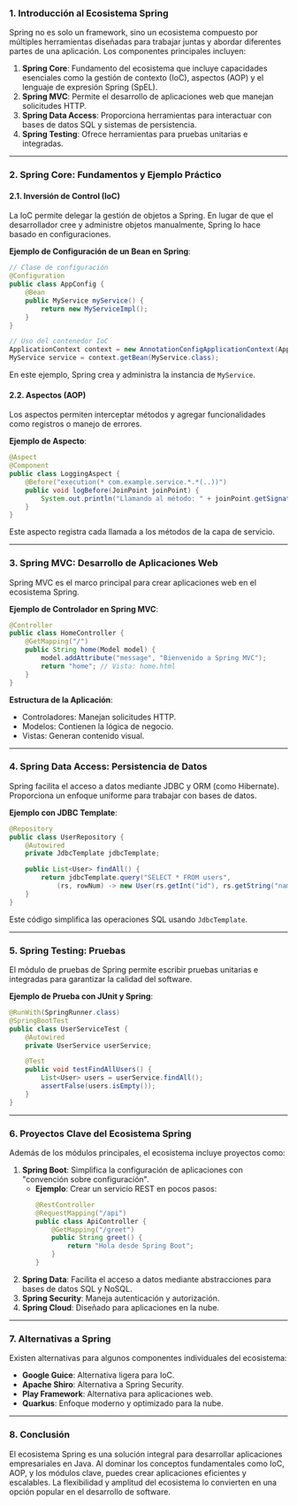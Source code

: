 ### **1. Introducción al Ecosistema Spring**
Spring no es solo un framework, sino un ecosistema compuesto por múltiples herramientas diseñadas para trabajar juntas y abordar diferentes partes de una aplicación. Los componentes principales incluyen:

1. **Spring Core**: Fundamento del ecosistema que incluye capacidades esenciales como la gestión de contexto (IoC), aspectos (AOP) y el lenguaje de expresión Spring (SpEL).
2. **Spring MVC**: Permite el desarrollo de aplicaciones web que manejan solicitudes HTTP.
3. **Spring Data Access**: Proporciona herramientas para interactuar con bases de datos SQL y sistemas de persistencia.
4. **Spring Testing**: Ofrece herramientas para pruebas unitarias e integradas.

---

### **2. Spring Core: Fundamentos y Ejemplo Práctico**
#### **2.1. Inversión de Control (IoC)**
La IoC permite delegar la gestión de objetos a Spring. En lugar de que el desarrollador cree y administre objetos manualmente, Spring lo hace basado en configuraciones.

**Ejemplo de Configuración de un Bean en Spring**:
```java
// Clase de configuración
@Configuration
public class AppConfig {
    @Bean
    public MyService myService() {
        return new MyServiceImpl();
    }
}

// Uso del contenedor IoC
ApplicationContext context = new AnnotationConfigApplicationContext(AppConfig.class);
MyService service = context.getBean(MyService.class);
```
En este ejemplo, Spring crea y administra la instancia de `MyService`.

#### **2.2. Aspectos (AOP)**
Los aspectos permiten interceptar métodos y agregar funcionalidades como registros o manejo de errores.

**Ejemplo de Aspecto**:
```java
@Aspect
@Component
public class LoggingAspect {
    @Before("execution(* com.example.service.*.*(..))")
    public void logBefore(JoinPoint joinPoint) {
        System.out.println("Llamando al método: " + joinPoint.getSignature().getName());
    }
}
```
Este aspecto registra cada llamada a los métodos de la capa de servicio.

---

### **3. Spring MVC: Desarrollo de Aplicaciones Web**
Spring MVC es el marco principal para crear aplicaciones web en el ecosistema Spring.

**Ejemplo de Controlador en Spring MVC**:
```java
@Controller
public class HomeController {
    @GetMapping("/")
    public String home(Model model) {
        model.addAttribute("message", "Bienvenido a Spring MVC");
        return "home"; // Vista: home.html
    }
}
```

**Estructura de la Aplicación**:
- Controladores: Manejan solicitudes HTTP.
- Modelos: Contienen la lógica de negocio.
- Vistas: Generan contenido visual.

---

### **4. Spring Data Access: Persistencia de Datos**
Spring facilita el acceso a datos mediante JDBC y ORM (como Hibernate). Proporciona un enfoque uniforme para trabajar con bases de datos.

**Ejemplo con JDBC Template**:
```java
@Repository
public class UserRepository {
    @Autowired
    private JdbcTemplate jdbcTemplate;

    public List<User> findAll() {
        return jdbcTemplate.query("SELECT * FROM users", 
            (rs, rowNum) -> new User(rs.getInt("id"), rs.getString("name")));
    }
}
```

Este código simplifica las operaciones SQL usando `JdbcTemplate`.

---

### **5. Spring Testing: Pruebas**
El módulo de pruebas de Spring permite escribir pruebas unitarias e integradas para garantizar la calidad del software.

**Ejemplo de Prueba con JUnit y Spring**:
```java
@RunWith(SpringRunner.class)
@SpringBootTest
public class UserServiceTest {
    @Autowired
    private UserService userService;

    @Test
    public void testFindAllUsers() {
        List<User> users = userService.findAll();
        assertFalse(users.isEmpty());
    }
}
```

---

### **6. Proyectos Clave del Ecosistema Spring**
Además de los módulos principales, el ecosistema incluye proyectos como:

1. **Spring Boot**: Simplifica la configuración de aplicaciones con "convención sobre configuración".
    - **Ejemplo**: Crear un servicio REST en pocos pasos:
      ```java
      @RestController
      @RequestMapping("/api")
      public class ApiController {
          @GetMapping("/greet")
          public String greet() {
              return "Hola desde Spring Boot";
          }
      }
      ```
2. **Spring Data**: Facilita el acceso a datos mediante abstracciones para bases de datos SQL y NoSQL.
3. **Spring Security**: Maneja autenticación y autorización.
4. **Spring Cloud**: Diseñado para aplicaciones en la nube.

---

### **7. Alternativas a Spring**
Existen alternativas para algunos componentes individuales del ecosistema:
- **Google Guice**: Alternativa ligera para IoC.
- **Apache Shiro**: Alternativa a Spring Security.
- **Play Framework**: Alternativa para aplicaciones web.
- **Quarkus**: Enfoque moderno y optimizado para la nube.

---

### **8. Conclusión**
El ecosistema Spring es una solución integral para desarrollar aplicaciones empresariales en Java. Al dominar los conceptos fundamentales como IoC, AOP, y los módulos clave, puedes crear aplicaciones eficientes y escalables. La flexibilidad y amplitud del ecosistema lo convierten en una opción popular en el desarrollo de software.